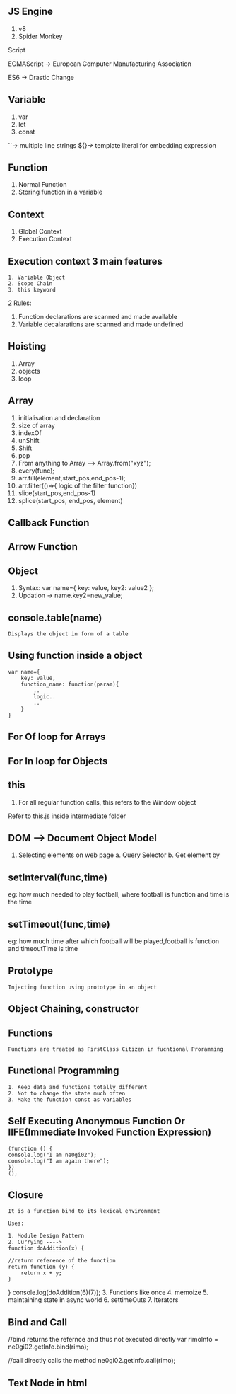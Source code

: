 ## JS Engine

1. v8
2. Spider Monkey

Script

ECMAScript -> European Computer Manufacturing Association

ES6 -> Drastic Change

## Variable

1. var
2. let
3. const

``-> multiple line strings
${}-> template literal for embedding expression

## Function

1. Normal Function
2. Storing function in a variable

## Context

1. Global Context
2. Execution Context

## Execution context 3 main features

    1. Variable Object
    2. Scope Chain
    3. this keyword

2 Rules:

1. Function declarations are scanned and made available
2. Variable decalarations are scanned and made undefined

## Hoisting

1. Array
2. objects
3. loop

## Array

1. initialisation and declaration
2. size of array
3. indexOf
4. unShift
5. Shift
6. pop
7. From anything to Array --> Array.from("xyz");
8. every(func);
9. arr.fill(element,start_pos,end_pos-1);
10. arr.filter(()=>{ logic of the filter function})
11. slice(start_pos,end_pos-1)
12. splice(start_pos, end_pos, element)

## Callback Function

## Arrow Function

## Object

 1. Syntax:
    var name={
        key: value,
        key2: value2
    };
 2. Updation -> name.key2=new_value;

## console.table(name)

    Displays the object in form of a table

## Using function inside a object

    var name={
        key: value,
        function_name: function(param){
            ..
            logic..
            ..
        }
    }

## For Of loop for Arrays

## For In loop for Objects

## this

1. For all regular function calls, this refers to the Window object

Refer to this.js inside intermediate folder

## DOM --> Document Object Model

1. Selecting elements on web page
a. Query Selector
b. Get element by

## setInterval(func,time)

eg: how much needed to play football, where football is function and time is the time

## setTimeout(func,time)

eg: how much time after which football will be played,football is function and timeoutTime is time

## Prototype

    Injecting function using prototype in an object

## Object Chaining, constructor

## Functions

    Functions are treated as FirstClass Citizen in fucntional Proramming

## Functional Programming

    1. Keep data and functions totally different
    2. Not to change the state much often
    3. Make the function const as variables

## Self Executing Anonymous Function Or IIFE(Immediate Invoked Function Expression)

    (function () {
    console.log("I am ne0gi02");
    console.log("I am again there");
    })
    ();

## Closure

    It is a function bind to its lexical environment

    Uses:

    1. Module Design Pattern
    2. Currying ----> 
    function doAddition(x) {

    //return reference of the function
    return function (y) {
        return x + y;
    }
}
console.log(doAddition(6)(7));
    3. Functions like once
    4. memoize
    5. maintaining state in async world
    6. settimeOuts
    7. Iterators

## Bind and Call

//bind returns the refernce and thus not executed directly
var rimoInfo = ne0gi02.getInfo.bind(rimo);

//call directly calls the method
ne0gi02.getInfo.call(rimo);

## Text Node in html
